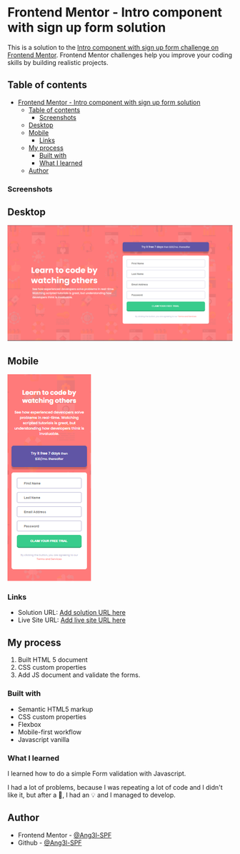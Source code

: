 # Frontend Mentor - Intro component with sign up form solution

This is a solution to the [Intro component with sign up form challenge on Frontend Mentor](https://www.frontendmentor.io/challenges/intro-component-with-signup-form-5cf91bd49edda32581d28fd1). Frontend Mentor challenges help you improve your coding skills by building realistic projects. 

## Table of contents

- [Frontend Mentor - Intro component with sign up form solution](#frontend-mentor---intro-component-with-sign-up-form-solution)
  - [Table of contents](#table-of-contents)
    - [Screenshots](#screenshots)
  - [Desktop](#desktop)
  - [Mobile](#mobile)
    - [Links](#links)
  - [My process](#my-process)
    - [Built with](#built-with)
    - [What I learned](#what-i-learned)
  - [Author](#author)

### Screenshots
  ## Desktop
![](./screenshots/escritorio.png)

  ## Mobile
![](./screenshots/mobile.png)

### Links

- Solution URL: [Add solution URL here](https://your-solution-url.com)
- Live Site URL: [Add live site URL here](https://your-live-site-url.com)

## My process
  1. Built HTML 5 document
  2. CSS custom properties
  3. Add JS document and validate the forms.

### Built with

- Semantic HTML5 markup
- CSS custom properties
- Flexbox
- Mobile-first workflow
- Javascript vanilla
### What I learned

I learned how to do a simple Form validation with Javascript. 

I had a lot of problems, because I was repeating a lot of code and I didn't like it, but after a  🍔, I had an 💡 and I managed to develop.
## Author

- Frontend Mentor - [@Ang3l-SPF](https://www.frontendmentor.io/profile/Ang3l-SPF)
- Github - [@Ang3l-SPF](ng3l-SPF)

